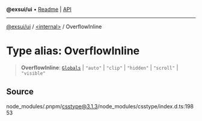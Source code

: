 **@exsui/ui** • [Readme](../../README.md) \| [API](../../globals.md)

***

[@exsui/ui](../../README.md) / [\<internal\>](../README.md) / OverflowInline

# Type alias: OverflowInline

> **OverflowInline**: [`Globals`](Globals.md) \| `"auto"` \| `"clip"` \| `"hidden"` \| `"scroll"` \| `"visible"`

## Source

node\_modules/.pnpm/csstype@3.1.3/node\_modules/csstype/index.d.ts:19853
